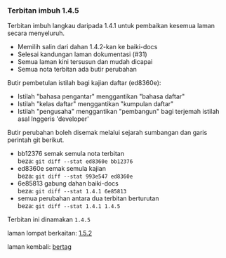 ---
---

### Terbitan imbuh 1.4.5

Terbitan imbuh langkau daripada 1.4.1 untuk pembaikan
kesemua laman secara menyeluruh.

- Memilih salin dari dahan 1.4.2-kan ke baiki-docs
- Selesai kandungan laman dokumentasi (#31)
- Semua laman kini tersusun dan mudah dicapai
- Semua nota terbitan ada butir perubahan

Butir pembetulan istilah bagi kajian daftar (ed8360e):

- Istilah "bahasa pengantar" menggantikan "bahasa daftar"
- Istilah "kelas daftar" menggantikan "kumpulan daftar"
- Istilah "pengusaha" menggantikan "pembangun" bagi terjemah
istilah asal Inggeris 'developer'

Butir perubahan boleh disemak melalui sejarah sumbangan
dan garis perintah git berikut.

- bb12376 semak semula nota terbitan  
beza: `git diff --stat ed8360e bb12376`
- ed8360e semak semula kajian  
beza: `git diff --stat 993e547 ed8360e`
- 6e85813 gabung dahan baiki-docs  
beza: `git diff --stat 1.4.1 6e85813`
- semua perubahan antara dua terbitan berturutan  
beza: `git diff --stat 1.4.1 1.4.5`

Terbitan ini dinamakan `1.4.5`

laman lompat berkaitan: [1.5.2][1]

laman kembali: [bertag][0]

  [0]: ../bertag.md
  [1]: 1.5.2.md
